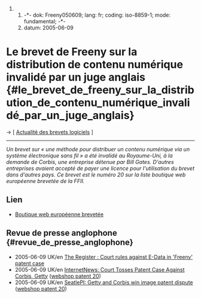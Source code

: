 1.  1.  -\*- dok: Freeny050609; lang: fr; coding: iso-8859-1; mode:
        fundamental; -\*-
    2.  datum: 2005-06-09

# Le brevet de Freeny sur la distribution de contenu numérique invalidé par un juge anglais {#le_brevet_de_freeny_sur_la_distribution_de_contenu_numérique_invalidé_par_un_juge_anglais}

-\> \[ [ Actualité des brevets logiciels](SwpatcninoFr "wikilink") \]

------------------------------------------------------------------------

*Un brevet sur « une méthode pour distribuer un contenu numérique via un
système électronique sans fil » a été invalidé au Royaume-Uni, à la
demande de Corbis, une entreprise détenue par Bill Gates. D\'autres
entreprises avaient accepté de payer une licence pour l\'utilisation du
brevet dans d\'autres pays. Ce brevet est le numéro 20 sur la liste
boutique web européenne brevetée de la FFII.*

## Lien

-   [Boutique web européenne
    brevetée](http://webshop.ffii.org/index.fr.html "wikilink")

## Revue de presse anglophone {#revue_de_presse_anglophone}

-   2005-06-09 UK/en [The Register : Court rules against E-Data in
    \'Freeny\' patent
    case](http://www.theregister.co.uk/2005/06/09/court_rules_vs_edata/ "wikilink")
-   2005-06-09 UK/en [InternetNews: Court Tosses Patent Case Against
    Corbis,
    Getty](http://www.internetnews.com/bus-news/article.php/3511351 "wikilink")
    ([webshop patent 20](http://webshop.ffii.org "wikilink"))
-   2005-06-09 UK/en [SeatlePI: Getty and Corbis win image patent
    dispute](http://seattlepi.nwsource.com/business/227728_gettycorbis09.html "wikilink")
    ([webshop patent 20](http://webshop.ffii.org "wikilink"))
